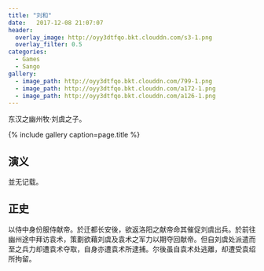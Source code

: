 ```yaml
---
title: "刘和"
date:   2017-12-08 21:07:07
header:
  overlay_image: http://oyy3dtfqo.bkt.clouddn.com/s3-1.png
  overlay_filter: 0.5
categories:
  - Games
  - Sango
gallery:
  - image_path: http://oyy3dtfqo.bkt.clouddn.com/799-1.png
  - image_path: http://oyy3dtfqo.bkt.clouddn.com/a172-1.png
  - image_path: http://oyy3dtfqo.bkt.clouddn.com/a126-1.png
---
```


东汉之幽州牧·刘虞之子。

{% include gallery caption=page.title %}

## 演义

並无记载。

## 正史

以侍中身份服侍献帝。於迁都长安後，欲返洛阳之献帝命其催促刘虞出兵。於前往幽州途中拜访袁术，策劃欲藉刘虞及袁术之军力以期夺回献帝。但自刘虞处派遣而至之兵力却遭袁术夺取，自身亦遭袁术所逮捕。尔後虽自袁术处逃離，却遭受袁绍所拘留。